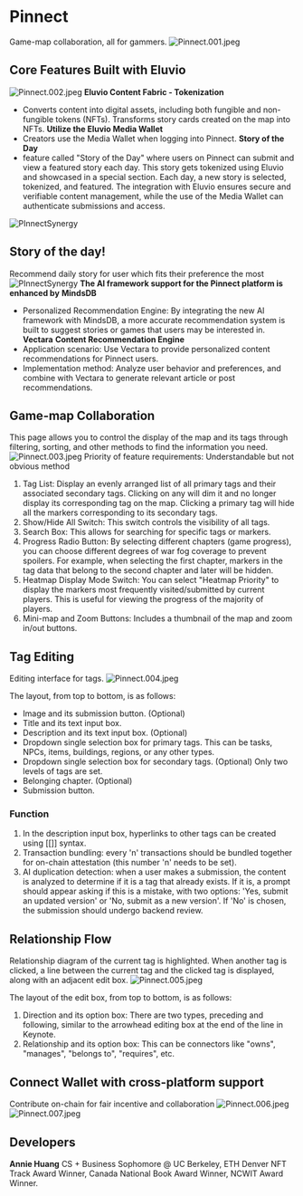 # Pinnect
Game-map collaboration, all for gammers.
![Pinnect.001.jpeg](/images/Pinnect.001.jpeg)
## Core Features Built with Eluvio
![Pinnect.002.jpeg](/images/Pinnect.002.jpeg)
**Eluvio Content Fabric - Tokenization**
- Converts content into digital assets, including both fungible and non-fungible tokens (NFTs). Transforms story cards created on the map into NFTs.
**Utilize the Eluvio Media Wallet**
- Creators use the Media Wallet when logging into Pinnect.
**Story of the Day**
- feature called "Story of the Day" where users on Pinnect can submit and view a featured story each day. This story gets tokenized using Eluvio and showcased in a special section. Each day, a new story is selected, tokenized, and featured. The integration with Eluvio ensures secure and verifiable content management, while the use of the Media Wallet can authenticate submissions and access.

![PInnectSynergy](/images/synergy.jpeg)
## Story of the day!
Recommend daily story for user which fits their preference the most
![PInnectSynergy](/images/story-of-the-day.jpeg)
**The AI framework support for the Pinnect platform is enhanced by** **MindsDB**
- Personalized Recommendation Engine: By integrating the new AI framework with MindsDB, a more accurate recommendation system is built to suggest stories or games that users may be interested in.
**Vectara** **Content Recommendation Engine**
- Application scenario: Use Vectara to provide personalized content recommendations for Pinnect users.
- Implementation method: Analyze user behavior and preferences, and combine with Vectara to generate relevant article or post recommendations.

## Game-map Collaboration
This page allows you to control the display of the map and its tags through filtering, sorting, and other methods to find the information you need.
![Pinnect.003.jpeg](/images/Pinnect.003.jpeg)
Priority of feature requirements: Understandable but not obvious method
1. Tag List: Display an evenly arranged list of all primary tags and their associated secondary tags. Clicking on any will dim it and no longer display its corresponding tag on the map. Clicking a primary tag will hide all the markers corresponding to its secondary tags.
2. Show/Hide All Switch: This switch controls the visibility of all tags.
3. Search Box: This allows for searching for specific tags or markers.
4. Progress Radio Button: By selecting different chapters (game progress), you can choose different degrees of war fog coverage to prevent spoilers. For example, when selecting the first chapter, markers in the tag data that belong to the second chapter and later will be hidden.
5. Heatmap Display Mode Switch: You can select "Heatmap Priority" to display the markers most frequently visited/submitted by current players. This is useful for viewing the progress of the majority of players.
6. Mini-map and Zoom Buttons: Includes a thumbnail of the map and zoom in/out buttons.

## Tag Editing
Editing interface for tags.
![Pinnect.004.jpeg](/images/Pinnect.004.jpeg)

The layout, from top to bottom, is as follows:
- Image and its submission button. (Optional)
- Title and its text input box.
- Description and its text input box. (Optional)
- Dropdown single selection box for primary tags.
  This can be tasks, NPCs, items, buildings, regions, or any other types.
- Dropdown single selection box for secondary tags. (Optional)
  Only two levels of tags are set.
- Belonging chapter. (Optional)
- Submission button.

### Function
1. In the description input box, hyperlinks to other tags can be created using [[]] syntax.
2. Transaction bundling: every 'n' transactions should be bundled together for on-chain attestation (this number 'n' needs to be set).
3. AI duplication detection: when a user makes a submission, the content is analyzed to determine if it is a tag that already exists. If it is, a prompt should appear asking if this is a mistake, with two options: 'Yes, submit an updated version' or 'No, submit as a new version'. If 'No' is chosen, the submission should undergo backend review.

## Relationship Flow
Relationship diagram of the current tag is highlighted. When another tag is clicked, a line between the current tag and the clicked tag is displayed, along with an adjacent edit box.
![Pinnect.005.jpeg](/images/Pinnect.005.jpeg)

The layout of the edit box, from top to bottom, is as follows:
1. Direction and its option box: There are two types, preceding and following, similar to the arrowhead editing box at the end of the line in Keynote.
2. Relationship and its option box: This can be connectors like "owns", "manages", "belongs to", "requires", etc.

## Connect Wallet with cross-platform support
Contribute on-chain for fair incentive and collaboration
![Pinnect.006.jpeg](/images/Pinnect.006.jpeg)
![Pinnect.007.jpeg](/images/Pinnect.007.jpeg)

## Developers
**Annie Huang**
CS + Business Sophomore @ UC Berkeley, ETH Denver NFT Track Award Winner, Canada National Book Award Winner, NCWIT Award Winner.

